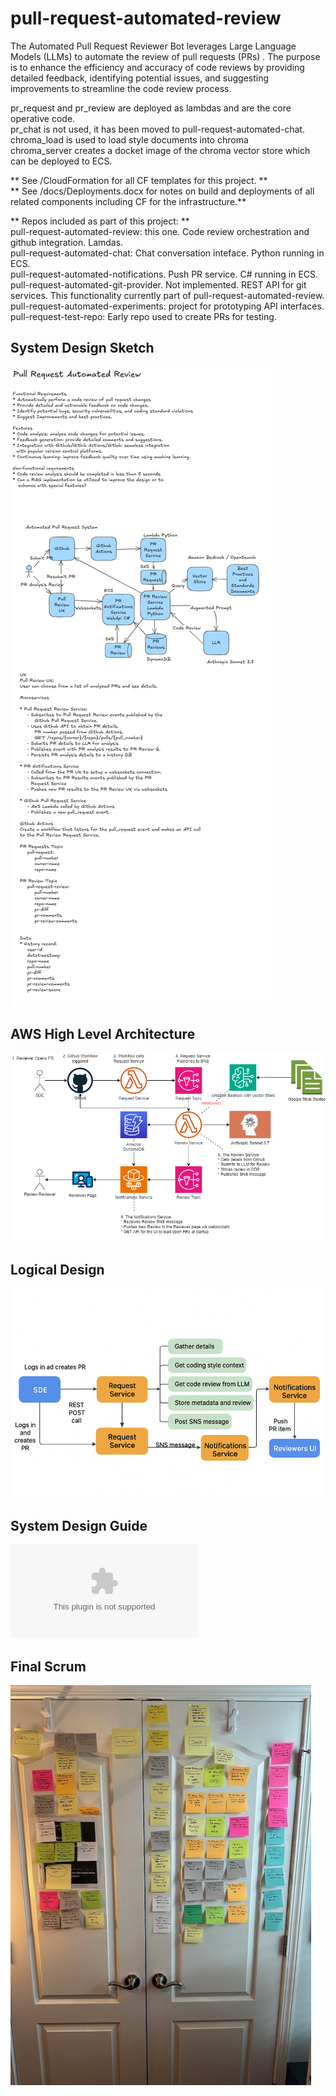 # pull-request-automated-review
The Automated Pull Request Reviewer Bot leverages Large Language Models (LLMs) to  automate the review of pull requests (PRs) . The purpose is to  enhance the efficiency and accuracy of code reviews by providing detailed feedback,  identifying potential issues, and suggesting improvements to streamline the code review process.

pr_request and pr_review are deployed as lambdas and are the core operative code.  
pr_chat is not used, it has been moved to pull-request-automated-chat.  
chroma_load is used to load style documents into chroma  
chroma_server creates a docket image of the chroma vector store which can be deployed to ECS.  


** See /CloudFormation for all CF templates for this project. **  
** See /docs/Deployments.docx for notes on build and deployments of all related components including CF for the infrastructure.**  

** Repos included as part of this project: **  
pull-request-automated-review: this one. Code review orchestration and github integration. Lamdas.  
pull-request-automated-chat: Chat conversation inteface. Python running in ECS.  
pull-request-automated-notifications. Push PR service. C# running in ECS.  
pull-request-automated-git-provider. Not implemented. REST API for git services. This functionality currently part of pull-request-automated-review.  
pull-request-automated-experiments: project for prototyping API interfaces.  
pull-request-test-repo: Early repo used to create PRs for testing.   

## System Design Sketch 
![Pull-Request-Automation](docs/Draft%20Automated%20Code%20Review%20Architecture.png)
## AWS High Level Architecture
![AWS Architecture](docs/AWS%20Architecture%20Automated%20Code%20Review.drawio.png)
## Logical Design
![Logical Design](docs/Logical%20diagram%20automated%20code%20review.png)
## System Design Guide
![System Design Guide](docs/Automated%20Code%20Review%20System%20Design.docx)
## Final Scrum
![Final Scrum](docs/final_scrum.jpg)
